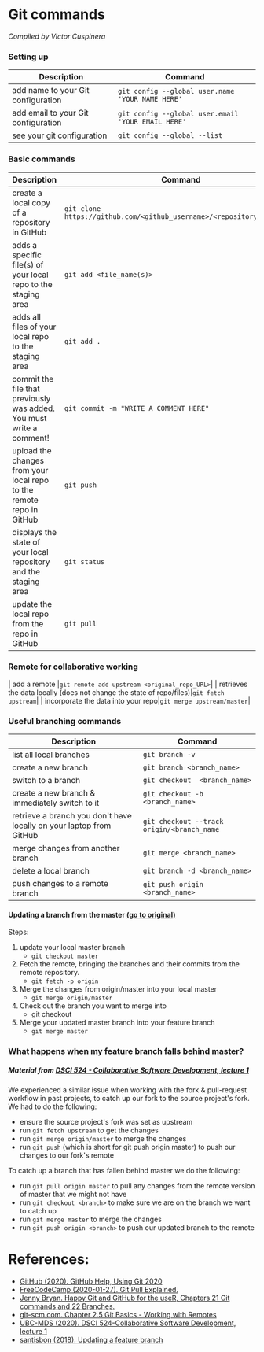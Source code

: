 # Git commands
*Compiled by Victor Cuspinera*

### Setting up
| Description | Command |
|---------|-------------|
| add name to your Git configuration | `git config --global user.name 'YOUR NAME HERE'` |
| add email to your Git configuration | `git config --global user.email 'YOUR EMAIL HERE'` |
| see your git configuration | `git config --global --list` |

### Basic commands
| Description | Command |
|---------|-------------|
| create a local copy of a repository in GitHub|`git clone https://github.com/<github_username>/<repository_name>.git`|
| adds a specific file(s) of your local repo to the staging area|`git add <file_name(s)>`|
| adds all files of your local repo to the staging area|`git add .`|
| commit the file that previously was added. You must write a comment!|`git commit -m "WRITE A COMMENT HERE"`|
| upload the changes from your local repo to the remote repo in GitHub|`git push`|
| displays the state of your local repository and the staging area|`git status`|
| update the local repo from the repo in GitHub|`git pull`|

### Remote for collaborative working
| add a remote |`git remote add upstream <original_repo_URL>`|
| retrieves the data locally (does not change the state of repo/files)|`git fetch upstream`|
| incorporate the data into your repo|`git merge upstream/master`|

### Useful branching commands

| Description | Command |
|---------|-------------|
| list all local branches | `git branch -v` |
| create a new branch | `git branch <branch_name>` |
| switch to a branch | `git checkout  <branch_name>` |
| create a new branch & immediately switch to it | `git checkout -b <branch_name>` |
| retrieve a branch you don't have locally on your laptop from GitHub| `git checkout --track origin/<branch_name` |
| merge changes from another branch | `git merge <branch_name>` |
| delete a local branch | `git branch -d <branch_name>` |
| push changes to a remote branch | `git push origin <branch_name>` |

#### Updating a branch from the master [(go to original)](https://gist.github.com/santisbon/a1a60db1fb8eecd1beeacd986ae5d3ca)

Steps:
1. update your local master branch
    - `git checkout master`
2. Fetch the remote, bringing the branches and their commits from the remote repository.
    - `git fetch -p origin`
3. Merge the changes from origin/master into your local master
    - `git merge origin/master`
4. Check out the branch you want to merge into
    - git checkout <feature-branch>
5. Merge your updated master branch into your feature branch 
    - `git merge master`

### What happens when my feature branch falls behind master?
##### Material from [DSCI 524 - Collaborative Software Development, lecture 1](https://github.ubc.ca/MDS-2019-20/DSCI_524_collab-sw-dev_students/blob/master/lectures/01_lecture-intro-more-git.md)

We experienced a similar issue when working with the fork & pull-request workflow in past projects, to catch up our fork to the source project's fork. We had to do the following:

- ensure the source project's fork was set as upstream
- run `git fetch upstream` to get the changes
- run `git merge origin/master` to merge the changes
- run `git push` (which is short for git push origin master) to push our changes to our fork's remote

To catch up a branch that has fallen behind master we do the following:

- run `git pull origin master` to pull any changes from the remote version of master that we might not have
- run `git checkout <branch>` to make sure we are on the branch we want to catch up
- run `git merge master` to merge the changes
- run `git push origin <branch>` to push our updated branch to the remote

# References:
- [GitHub (2020). GitHub Help, Using Git 2020](https://help.github.com/en/github/using-git)
- [FreeCodeCamp (2020-01-27). Git Pull Explained.](https://www.freecodecamp.org/news/git-pull-explained/)
- [Jenny Bryan. Happy Git and GitHub for the useR, Chapters 21 Git commands and 22 Branches.](https://happygitwithr.com/git-commands.html)
- [git-scm.com. Chapter 2.5 Git Basics - Working with Remotes](https://git-scm.com/book/en/v2/Git-Basics-Working-with-Remotes)
- [UBC-MDS (2020). DSCI 524-Collaborative Software Development, lecture 1](https://github.ubc.ca/MDS-2019-20/DSCI_524_collab-sw-dev_students/blob/master/lectures/01_lecture-intro-more-git.md)
- [santisbon (2018). Updating a feature branch](https://gist.github.com/santisbon/a1a60db1fb8eecd1beeacd986ae5d3ca)